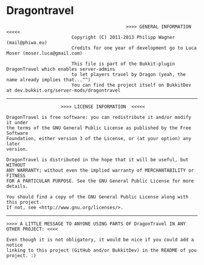 Dragontravel
============


                                                >>>> GENERAL INFORMATION  <<<<<
                            Copyright (C) 2011-2013 Philipp Wagner (mail@phiwa.eu)
                            Credits for one year of development go to Luca Moser (moser.luca@gmail.com)
                        
                            This file is part of the Bukkit-plugin DragonTravel which enables server-admins
                            to let players travel by Dragon (yeah, the name already implies that...^^)
                            You can find the project itself on BukkitDev at dev.bukkit.org/server-mods/dragontravel



------------------------------------------------------------------------------------------

                        >>>> LICENSE INFORMATION  <<<<<

    DragonTravel is free software: you can redistribute it and/or modify it under
    the terms of the GNU General Public License as published by the Free Software
    Foundation, either version 3 of the License, or (at your option) any later
    version.
    
    DragonTravel is distributed in the hope that it will be useful, but WITHOUT
    ANY WARRANTY; without even the implied warranty of MERCHANTABILITY or FITNESS
    FOR A PARTICULAR PURPOSE. See the GNU General Public License for more
    details.
    
    You should find a copy of the GNU General Public License along with this project.
    If not, see <http://www.gnu.org/licenses/>.

-------------------------------------------------------------------------------------------

    >>>> A LITTLE MESSAGE TO ANYONE USING PARTS OF DragonTravel IN ANY OTHER PROJECT: <<<<
  
    Even though it is not obligatory, it would be nice if you could add a notice
    linking to this project (GitHub and/or BukkitDev) in the README of you project. :)


